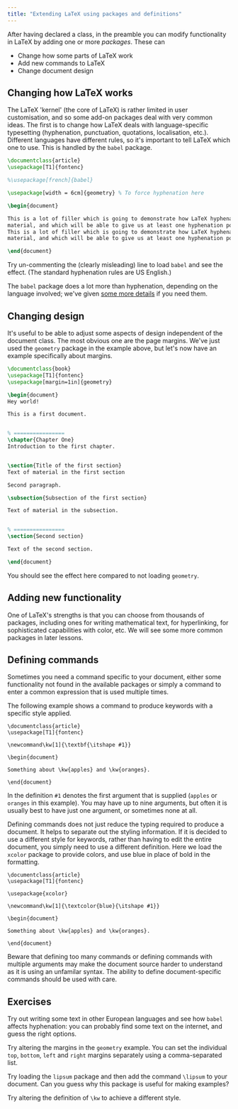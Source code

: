 ```yaml
---
title: "Extending LaTeX using packages and definitions"
---
```


After having declared a class, in the preamble you can modify functionality in
LaTeX by adding one or more *packages*. These can

- Change how some parts of LaTeX work
- Add new commands to LaTeX
- Change document design

## Changing how LaTeX works

The LaTeX 'kernel' (the core of LaTeX) is rather limited in user customisation,
and so some add-on packages deal with very common ideas. The first is to
change how LaTeX deals with language-specific typesetting (hyphenation,
punctuation, quotations, localisation, etc.). Different languages have different
rules, so it's important to tell LaTeX which one to use. This is handled by the
`babel` package.

```latex
\documentclass{article}
\usepackage[T1]{fontenc}

%\usepackage[french]{babel}

\usepackage[width = 6cm]{geometry} % To force hyphenation here

\begin{document}

This is a lot of filler which is going to demonstrate how LaTeX hyphenates
material, and which will be able to give us at least one hyphenation point.
This is a lot of filler which is going to demonstrate how LaTeX hyphenates
material, and which will be able to give us at least one hyphenation point.

\end{document}
```

Try un-commenting the (clearly misleading) line to load `babel` and see the
effect. (The standard hyphenation rules are US English.)

The `babel` package does a lot more than hyphenation, depending on the language
involved; we've given [some more details](more-06) if you need them.

## Changing design

It's useful to be able to adjust some aspects of design independent of the
document class. The most obvious one are the page margins. We've just used
the `geometry` package in the example above, but let's now have an example
specifically about margins.

```latex
\documentclass{book}
\usepackage[T1]{fontenc}
\usepackage[margin=1in]{geometry}

\begin{document}
Hey world!

This is a first document.


% ================
\chapter{Chapter One}
Introduction to the first chapter.


\section{Title of the first section}
Text of material in the first section

Second paragraph.

\subsection{Subsection of the first section}

Text of material in the subsection.


% ================
\section{Second section}

Text of the second section.

\end{document}
```

You should see the effect here compared to not loading `geometry`.

## Adding new functionality

One of LaTeX's strengths is that you can choose from thousands of packages,
including ones for writing mathematical text, for hyperlinking, for
sophisticated capabilities with color, etc. We will see some more common
packages in later lessons.


## Defining commands

Sometimes you need a command specific to your document, either some
functionality not found in the available packages or simply a command
to enter a common expression that is used multiple times.

The following example shows a command to produce keywords with a
specific style applied.

```
\documentclass{article}
\usepackage[T1]{fontenc}

\newcommand\kw[1]{\textbf{\itshape #1}}

\begin{document}

Something about \kw{apples} and \kw{oranges}.

\end{document}
```

In the definition `#1` denotes the first argument that is supplied
(`apples` or `oranges` in this example). You may have up to nine
arguments, but often it is usually best to have just one argument, or
sometimes none at all.

Defining commands does not just reduce the typing required to produce
a document. It helps to separate out the styling information. If it is
decided to use a different style for keywords, rather than having to
edit the entire document, you simply need to use a different
definition. Here we load the `xcolor` package to provide colors, and
use blue in place of bold in the formatting.

```
\documentclass{article}
\usepackage[T1]{fontenc}

\usepackage{xcolor}

\newcommand\kw[1]{\textcolor{blue}{\itshape #1}}

\begin{document}

Something about \kw{apples} and \kw{oranges}.

\end{document}
```

Beware that defining too many commands or defining commands with
multiple arguments may make the document source harder  to understand
as it is using an unfamilar syntax. The ability to define
document-specific commands should be used with care.

## Exercises

Try out writing some text in other European languages and see how `babel`
affects hyphenation: you can probably find some text on the internet, and guess
the right options.

Try altering the margins in the `geometry` example. You can set the individual
`top`, `bottom`, `left` and `right` margins separately using a comma-separated
list.

Try loading the `lipsum` package and then add the command `\lipsum` to your
document. Can you guess why this package is useful for making examples?

Try altering the definition of `\kw` to achieve a different style.